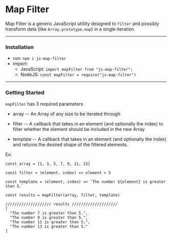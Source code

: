 # Map Filter

Map Filter is a generic JavaScript utililty designed to `filter` and possibly transform data (like `Array.prototype.map`) in a single iteration.

---

### Installation

- run: `npm i js-map-filter`
- import:
  - JavaScript: `import mapFilter from "js-map-filter";`
  - NodeJS: `const mapFilter = require("js-map-filter")`

---

### Getting Started

`mapFilter` has 3 required parameters

- array -- An Array of any size to be iterated through

- filter -- A callback that takes in an element (and optionally the index) to filter whether the element should be included in the new Array

- template -- A callback that takes in an element (and optionally the index) and returns the desired shape of the filtered elements.

Ex:

```
const array = [1, 3, 5, 7, 9, 11, 13]

const filter = (element, index) => element > 5

const template = (element, index) => `The number ${element} is greater than 5.`

const results = mapFilter(array, filter, template)

//////////////////// results ////////////////////
[
  "The number 7 is greater than 5.",
  "The number 9 is greater than 5.",
  "The number 11 is greater than 5.",
  "The number 13 is greater than 5."
]
```
